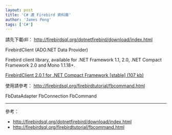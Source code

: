 ```yaml
---
layout: post
title: 'C# 連 Firebird 資料庫'
author: 'James Peng'
tags: ['C#']
---
```


請先下載dll：
http://firebirdsql.org/dotnetfirebird/download/index.html

FirebirdClient (ADO.NET Data Provider)

Firebird client library, available for .NET Framework 1.1, 2.0, .NET Compact Framework 2.0 and Mono 1.1.18+. 

[FirebirdClient 2.0.1 for .NET Compact Framework [stable] (107 kb)](http://prdownloads.sourceforge.net/firebird/FirebirdClient-2.0.1-Compact-Bin.zip?download)

使用請參考： 
http://firebirdsql.org/firebirdtutorial/fbcommand.html

FbDataAdapter 
FbConnection 
FbCommand 


----------

參考：

- http://firebirdsql.org/dotnetfirebird/download/index.html
- http://firebirdsql.org/firebirdtutorial/fbcommand.html
